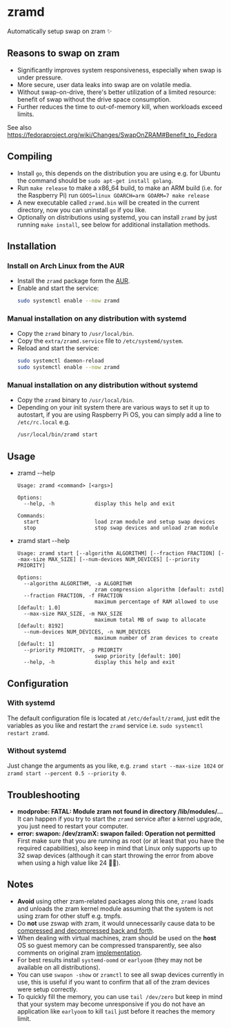 # zramd

Automatically setup swap on zram ✨

## Reasons to swap on zram

* Significantly improves system responsiveness, especially when swap is under pressure.
* More secure, user data leaks into swap are on volatile media.
* Without swap-on-drive, there's better utilization of a limited resource: benefit of swap without the drive space consumption.
* Further reduces the time to out-of-memory kill, when workloads exceed limits.

See also https://fedoraproject.org/wiki/Changes/SwapOnZRAM#Benefit_to_Fedora

## Compiling

* Install `go`, this depends on the distribution you are using e.g. for Ubuntu the command should be `sudo apt-get install golang`.
* Run `make release` to make a x86_64 build, to make an ARM build (i.e. for the Raspberry Pi) run `GOOS=linux GOARCH=arm GOARM=7 make release`
* A new executable called `zramd.bin` will be created in the current directory, now you can uninstall `go` if you like.
* Optionally on distributions using systemd, you can install `zramd` by just running `make install`, see below for additional installation methods.

## Installation

### Install on Arch Linux from the AUR

* Install the `zramd` package form the [AUR](https://aur.archlinux.org/packages/zramd/).
* Enable and start the service:
  ```bash
  sudo systemctl enable --now zramd
  ```

### Manual installation on any distribution with systemd

* Copy the `zramd` binary to `/usr/local/bin`.
* Copy the `extra/zramd.service` file to `/etc/systemd/system`.
* Reload and start the service:
  ```bash
  sudo systemctl daemon-reload
  sudo systemctl enable --now zramd
  ```

### Manual installation on any distribution without systemd

* Copy the `zramd` binary to `/usr/local/bin`.
* Depending on your init system there are various ways to set it up to autostart, if you are using Raspberry Pi OS, you can simply add a line to `/etc/rc.local` e.g.
  ```bash
  /usr/local/bin/zramd start
  ```

## Usage

* zramd --help
  ```
  Usage: zramd <command> [<args>]

  Options:
    --help, -h             display this help and exit

  Commands:
    start                  load zram module and setup swap devices
    stop                   stop swap devices and unload zram module
  ```

* zramd start --help
  ```
  Usage: zramd start [--algorithm ALGORITHM] [--fraction FRACTION] [--max-size MAX_SIZE] [--num-devices NUM_DEVICES] [--priority PRIORITY]

  Options:
    --algorithm ALGORITHM, -a ALGORITHM
                           zram compression algorithm [default: zstd]
    --fraction FRACTION, -f FRACTION
                           maximum percentage of RAM allowed to use [default: 1.0]
    --max-size MAX_SIZE, -m MAX_SIZE
                           maximum total MB of swap to allocate [default: 8192]
    --num-devices NUM_DEVICES, -n NUM_DEVICES
                           maximum number of zram devices to create [default: 1]
    --priority PRIORITY, -p PRIORITY
                           swap priority [default: 100]
    --help, -h             display this help and exit
  ```

## Configuration

### With systemd

The default configuration file is located at `/etc/default/zramd`, just edit the variables as you like and restart the `zramd` service i.e. `sudo systemctl restart zramd`.

### Without systemd

Just change the arguments as you like, e.g. `zramd start --max-size 1024` or `zramd start --percent 0.5 --priority 0`.

## Troubleshooting

* **modprobe: FATAL: Module zram not found in directory /lib/modules/...**  
  It can happen if you try to start the `zramd` service after a kernel upgrade, you just need to restart your computer.
* **error: swapon: /dev/zramX: swapon failed: Operation not permitted**  
  First make sure that you are running as root (or at least that you have the required capabilities), also keep in mind that Linux only supports up to 32 swap devices (although it can start throwing the error from above when using a high value like 24 🤷‍♂).

## Notes

* **Avoid** using other zram-related packages along this one, `zramd` loads and unloads the zram kernel module assuming that the system is not using zram for other stuff e.g. tmpfs.
* Do **not** use zswap with zram, it would unnecessarily cause data to be [compressed and decompressed back and forth](https://www.phoronix.com/forums/forum/software/distributions/1231542-fedora-34-looking-to-tweak-default-zram-configuration/page5#post1232327).
* When dealing with virtual machines, zram should be used on the **host** OS so guest memory can be compressed transparently, see also comments on original zram [implementation](https://code.google.com/archive/p/compcache/).
* For best results install `systemd-oomd` or `earlyoom` (they may not be available on all distributions).
* You can use `swapon -show` or `zramctl` to see all swap devices currently in use, this is useful if you want to confirm that all of the zram devices were setup correctly.
* To quickly fill the memory, you can use `tail /dev/zero` but keep in mind that your system may become unresponsive if you do not have an application like `earlyoom` to kill `tail` just before it reaches the memory limit.
